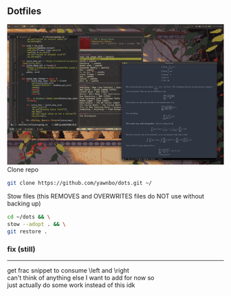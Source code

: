 ## Dotfiles
![macos screenshot](https://github.com/yawnbo/yawnbo/blob/main/media/dots/mac.png?raw=true)
Clone repo
``` bash
git clone https://github.com/yawnbo/dots.git ~/
```
Stow files (this REMOVES and OVERWRITES files do NOT use without backing up)
``` bash
cd ~/dots && \
stow --adopt . && \
git restore .
```
### fix (still)  
---  
get frac snippet to consume \\left and \\right  
can't think of anything else I want to add for now so  
just actually do some work instead of this idk  
